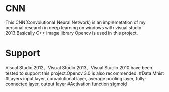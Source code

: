 # CNN
This CNN(Convolutional Neural Network) is an implemetation of my personal research in deep learning on windows with visual studio 2013.Basically C++ image library Opencv is used in this project.
# Support
Visual Studio 2012、Visual Studio 2013、Visual Studio 2010 have been tested to support this project.Opencv 3.0 is also recommended.
#Data
Mnist
#Layers
input layer,
convolutional layer,
average pooling layer,
fully-connected layer,
output layer
#Activation function
sigmoid
